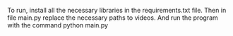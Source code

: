 To run, install all the necessary libraries in the requirements.txt file. Then in file main.py replace the necessary paths to videos. And run the program with the command python main.py